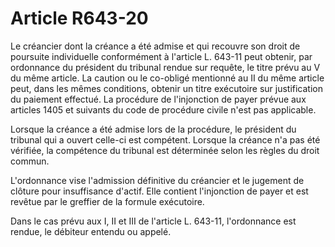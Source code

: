 # Article R643-20

Le créancier dont la créance a été admise et qui recouvre son droit de poursuite individuelle conformément à l'article L. 643-11 peut obtenir, par ordonnance du président du tribunal rendue sur requête, le titre prévu au V du même article. La caution ou le co-obligé mentionné au II du même article peut, dans les mêmes conditions, obtenir un titre exécutoire sur justification du paiement effectué. La procédure de l'injonction de payer prévue aux articles 1405 et suivants du code de procédure civile n'est pas applicable.

Lorsque la créance a été admise lors de la procédure, le président du tribunal qui a ouvert celle-ci est compétent. Lorsque la créance n'a pas été vérifiée, la compétence du tribunal est déterminée selon les règles du droit commun.

L'ordonnance vise l'admission définitive du créancier et le jugement de clôture pour insuffisance d'actif. Elle contient l'injonction de payer et est revêtue par le greffier de la formule exécutoire.

Dans le cas prévu aux I, II et III de l'article L. 643-11, l'ordonnance est rendue, le débiteur entendu ou appelé.
